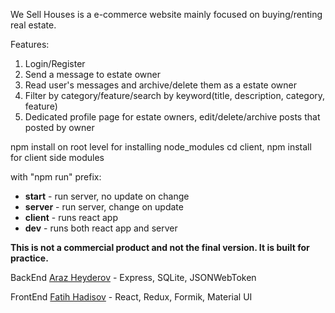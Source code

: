 We Sell Houses is a e-commerce website mainly focused on buying/renting real estate. 

Features: 
  1. Login/Register
  2. Send a message to estate owner
  3. Read user's messages and archive/delete them as a estate owner
  4. Filter by category/feature/search by keyword(title, description, category, feature)
  5. Dedicated profile page for estate owners, edit/delete/archive posts that posted by owner


npm install on root level for installing node_modules
cd client, npm install for client side modules

with "npm run" prefix:
-  **start** - run server, no update on change
-  **server** - run server, change on update
-  **client** - runs react app
-  **dev** - runs both react app and server


**This is not a commercial product and not the final version. It is built for practice.**


BackEnd [Araz Heyderov](https://gitlab.com/ArazHeyderov) - Express, SQLite, JSONWebToken

FrontEnd [Fatih Hadisov](https://gitlab.com/fatihadisov) - React, Redux, Formik, Material UI